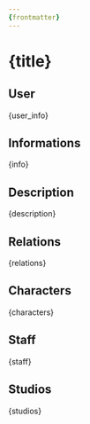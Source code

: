 ```yaml
---
{frontmatter}
---
```


# {title}

## User

{user_info}

## Informations

{info}

## Description

{description}

## Relations

{relations}

## Characters

{characters}

## Staff

{staff}

## Studios

{studios}

